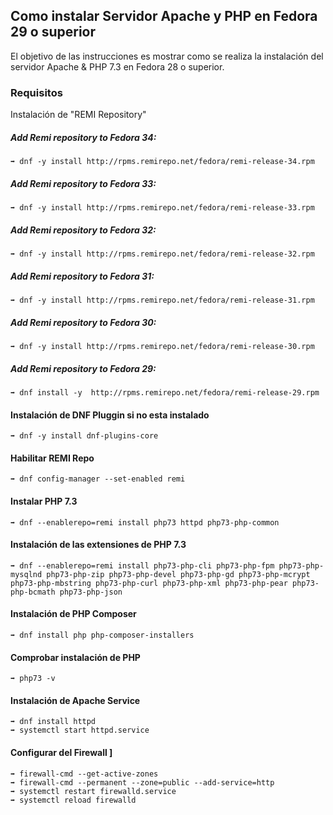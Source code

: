 ## Como instalar Servidor Apache y PHP en Fedora 29 o superior

El objetivo de las instrucciones es mostrar como se realiza la instalación del servidor Apache & PHP 7.3 en Fedora 28 o superior.

### Requisitos
Instalación de "REMI Repository"

##### Add Remi repository to Fedora 34:
```
➡ dnf -y install http://rpms.remirepo.net/fedora/remi-release-34.rpm
```

##### Add Remi repository to Fedora 33:
```
➡ dnf -y install http://rpms.remirepo.net/fedora/remi-release-33.rpm
```

##### Add Remi repository to Fedora 32:
```
➡ dnf -y install http://rpms.remirepo.net/fedora/remi-release-32.rpm
```

##### Add Remi repository to Fedora 31:
```
➡ dnf -y install http://rpms.remirepo.net/fedora/remi-release-31.rpm
```

##### Add Remi repository to Fedora 30:
```
➡ dnf -y install http://rpms.remirepo.net/fedora/remi-release-30.rpm
```

##### Add Remi repository to Fedora 29:
```
➡ dnf install -y  http://rpms.remirepo.net/fedora/remi-release-29.rpm
```

#### Instalación de DNF Pluggin si no esta instalado
```
➡ dnf -y install dnf-plugins-core
```

#### Habilitar REMI Repo 
```
➡ dnf config-manager --set-enabled remi
```

#### Instalar PHP 7.3 
```
➡ dnf --enablerepo=remi install php73 httpd php73-php-common
```

#### Instalación de las extensiones de PHP 7.3 
```
➡ dnf --enablerepo=remi install php73-php-cli php73-php-fpm php73-php-mysqlnd php73-php-zip php73-php-devel php73-php-gd php73-php-mcrypt php73-php-mbstring php73-php-curl php73-php-xml php73-php-pear php73-php-bcmath php73-php-json
```

#### Instalación de PHP Composer
```
➡ dnf install php php-composer-installers
```

#### Comprobar instalación de PHP
```
➡ php73 -v
```

#### Instalación de Apache Service 
```
➡ dnf install httpd
➡ systemctl start httpd.service
```

#### Configurar del Firewall ]
```
➡ firewall-cmd --get-active-zones
➡ firewall-cmd --permanent --zone=public --add-service=http
➡ systemctl restart firewalld.service
➡ systemctl reload firewalld
```
